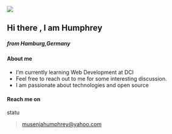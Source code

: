 ![](image.jpg)

## Hi there , I am Humphrey

##### *from Hamburg,Germany*

#### About me

- I’m currently learning Web Development
  at DCI
- Feel free to reach out to me  for some interesting discussion.
- I am passionate about technologies and open source

#### Reach me on
statu
> musenjahumphrey@yahoo.com
